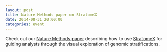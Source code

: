 ```yaml
---
layout: post
title: Nature Methods paper on StratomeX
date: 2014-08-31 20:00:00
categories: event
---
```

Check out our <a href="{{site.baseurl}}/publications/2014_nm_stratomex/">Nature Methods paper</a> describing how to use <a href="{{site.baseurl}}/projects/stratomex/">StratomeX</a> for guiding analysts through the visual exploration of genomic stratifications.